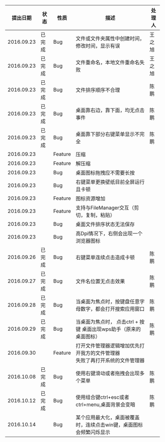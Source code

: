 |提出日期|状态|性质|描述|处理人|
|----|----|----|----|----|
|2016.09.23|已完成|Bug|文件或文件夹属性中创建时间，修改时间，显示有误|王之旭|
|2016.09.23|已完成|Bug|文件重命名，本地文件重命名失败|王之旭|
|2016.09.23|已完成|Bug|文件排序顺序不合理|陈鹏|
|2016.09.23|已完成|Bug|桌面靠右边，靠下面，均无点击事件|陈鹏|
|2016.09.23|已完成|Bug|桌面靠下部分右键菜单显示不完全|陈鹏|
|2016.09.23||Feature|压缩||
|2016.09.23||Feature|解压缩||
|2016.09.23||Bug|桌面图标拖拽应不需要长按||
|2016.09.23||Bug|右键菜单更换壁纸目前全屏运行且卡顿||
|2016.09.23||Feature|图标资源增加||
|2016.09.23||Feature|支持与FileManager交互（剪切，复制，粘贴）||
|2016.09.23||Bug|桌面文件排序状态无法保存||
|2016.09.23||Bug|高Dpi情况下，右侧会出现一个浏览器图标||
|2016.09.26|已完成|Bug|右键菜单连续点击造成卡顿|陈鹏|
|2016.09.27|已完成|Bug|文件名位置无点击效果|陈鹏|
|2016.09.28|已完成|Bug|当桌面为焦点时，按键盘任意字母数字，都会打开搜索应用窗口|陈鹏|
|2016.09.29|已完成|Bug|当桌面为焦点时， 点击ctrl + 按键 桌面出现wps助手（原来的桌面图标）|陈鹏|
|2016.09.30||Feature|打开文件管理器逻辑增加优先打开我方的文件管理器<br />失败了再打开系统的文件管理器||
|2016.10.08|已完成|Bug|使用右键滑动或者拖拽会出现多个菜单|陈鹏|
|2016.10.12|已完成|Bug|使用组合键ctrl+esc或者ctrl+menu,桌面背景会变暗|陈鹏|
|2016.10.14||Bug|某个应用最大化，桌面被覆盖时，连续点击win键，桌面图标会频繁闪烁显示||



